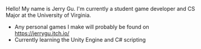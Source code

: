 Hello! My name is Jerry Gu. I'm currently a student game developer and CS Major at the University of Virginia.
- Any personal games I make will probably be found on https://jerrygu.itch.io/ 
- Currently learning the Unity Engine and C# scripting
